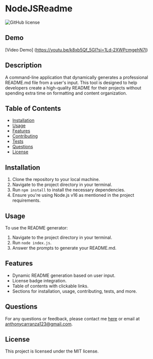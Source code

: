 # NodeJSReadme

![GitHub license](https://img.shields.io/badge/license-MIT-blue.svg)

## Demo
[Video Demo]
(https://youtu.be/k8xb5Qf_5GI?si=1Ld-2XWPcmgehN7l)

## Description

A command-line application that dynamically generates a professional README.md file from a user's input. This tool is designed to help developers create a high-quality README for their projects without spending extra time on formatting and content organization.

## Table of Contents

- [Installation](#installation)
- [Usage](#usage)
- [Features](#features)
- [Contributing](#contributing)
- [Tests](#tests)
- [Questions](#questions)
- [License](#license)

## Installation

1. Clone the repository to your local machine.
2. Navigate to the project directory in your terminal.
3. Run `npm install` to install the necessary dependencies.
4. Ensure you're using Node.js v16 as mentioned in the project requirements.

## Usage

To use the README generator:

1. Navigate to the project directory in your terminal.
2. Run `node index.js`.
3. Answer the prompts to generate your README.md.

## Features

- Dynamic README generation based on user input.
- License badge integration.
- Table of contents with clickable links.
- Sections for installation, usage, contributing, tests, and more.

## Questions

For any questions or feedback, please contact me [here](https://github.com/EAnthonycarranza) or email at anthonycarranza123@gmail.com.

## License

This project is licensed under the MIT license.
